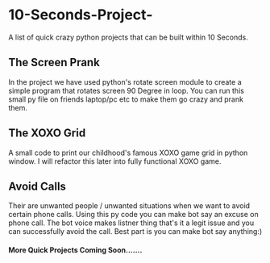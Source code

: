 # 10-Seconds-Project-
A list of quick crazy python projects that can be built within 10 Seconds.

## The Screen Prank
In the project we have used python's rotate screen module to create a simple program that rotates screen 90 Degree in loop.
You can run this small py file on friends laptop/pc etc to make them go crazy and prank them.

## The XOXO Grid
A small code to print our childhood's famous XOXO game grid in python window. I will refactor this later into fully functional XOXO game.

## Avoid Calls
Their are unwanted people / unwanted situations when we want to avoid certain phone calls. Using this py code you can make bot say an excuse on phone call. The bot voice makes listner thing that's it a legit issue and you can successfully avoid the call. Best part is you can make bot say anything:)


#### More Quick Projects Coming Soon.......
